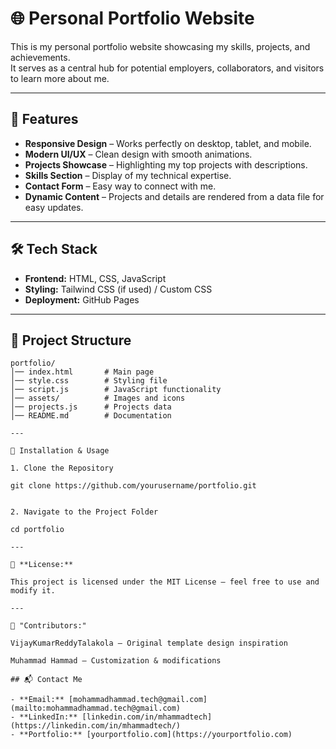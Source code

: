 # 🌐 Personal Portfolio Website

This is my personal portfolio website showcasing my skills, projects, and achievements.  
It serves as a central hub for potential employers, collaborators, and visitors to learn more about me.

---

## 📌 Features

- **Responsive Design** – Works perfectly on desktop, tablet, and mobile.
- **Modern UI/UX** – Clean design with smooth animations.
- **Projects Showcase** – Highlighting my top projects with descriptions.
- **Skills Section** – Display of my technical expertise.
- **Contact Form** – Easy way to connect with me.
- **Dynamic Content** – Projects and details are rendered from a data file for easy updates.

---

## 🛠️ Tech Stack

- **Frontend:** HTML, CSS, JavaScript
- **Styling:** Tailwind CSS (if used) / Custom CSS
- **Deployment:** GitHub Pages

---

## 📂 Project Structure

```plaintext
portfolio/
│── index.html       # Main page
│── style.css        # Styling file
│── script.js        # JavaScript functionality
│── assets/          # Images and icons
│── projects.js      # Projects data
│── README.md        # Documentation

---

🚀 Installation & Usage

1. Clone the Repository

git clone https://github.com/yourusername/portfolio.git


2. Navigate to the Project Folder

cd portfolio

---

📜 **License:**

This project is licensed under the MIT License – feel free to use and modify it.

---

👥 "Contributors:"

VijayKumarReddyTalakola – Original template design inspiration

Muhammad Hammad – Customization & modifications

## 📬 Contact Me

- **Email:** [mohammadhammad.tech@gmail.com](mailto:mohammadhammad.tech@gmail.com)  
- **LinkedIn:** [linkedin.com/in/mhammadtech](https://linkedin.com/in/mhammadtech/)  
- **Portfolio:** [yourportfolio.com](https://yourportfolio.com)  